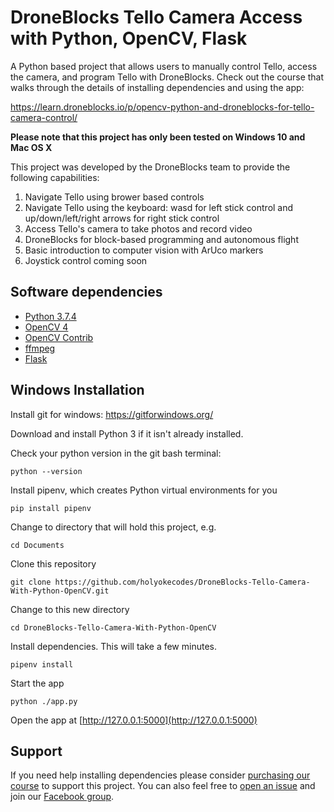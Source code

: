 # DroneBlocks Tello Camera Access with Python, OpenCV, Flask

A Python based project that allows users to manually control Tello, access the camera, and program Tello with DroneBlocks. Check out the course that walks through the details of installing dependencies and using the app:

https://learn.droneblocks.io/p/opencv-python-and-droneblocks-for-tello-camera-control/

**Please note that this project has only been tested on Windows 10 and Mac OS X**

This project was developed by the DroneBlocks team to provide the following capabilities:

1. Navigate Tello using brower based controls
2. Navigate Tello using the keyboard: wasd for left stick control and up/down/left/right arrows for right stick control
3. Access Tello's camera to take photos and record video
4. DroneBlocks for block-based programming and autonomous flight
5. Basic introduction to computer vision with ArUco markers
6. Joystick control coming soon

## Software dependencies

* [Python 3.7.4](https://www.python.org/downloads/)
* [OpenCV 4](https://opencv.org/opencv-4-0/)
* [OpenCV Contrib](https://pypi.org/project/opencv-contrib-python/)
* [ffmpeg](https://github.com/kkroening/ffmpeg-python)
* [Flask](https://github.com/pallets/flask)

## Windows Installation
Install git for windows: https://gitforwindows.org/

Download and install Python 3 if it isn't already installed. 

Check your python version in the git bash terminal:

```
python --version
```

Install pipenv, which creates Python virtual environments for you
```
pip install pipenv
```

Change to directory that will hold this project, e.g.
```
cd Documents
```

Clone this repository
```
git clone https://github.com/holyokecodes/DroneBlocks-Tello-Camera-With-Python-OpenCV.git
```

Change to this new directory
```
cd DroneBlocks-Tello-Camera-With-Python-OpenCV
```

Install dependencies. This will take a few minutes.
```
pipenv install
```

Start the app
```
python ./app.py
```

Open the app at [http://127.0.0.1:5000](http://127.0.0.1:5000)

## Support
If you need help installing dependencies please consider [purchasing our course](https://learn.droneblocks.io/p/opencv-python-and-droneblocks-for-tello-camera-control) to support this project. You can also feel free to [open an issue](https://github.com/dbaldwin/DroneBlocks-Tello-Camera-With-Python-OpenCV/issues) and join our [Facebook group](https://www.facebook.com/groups/droneblocks/).
